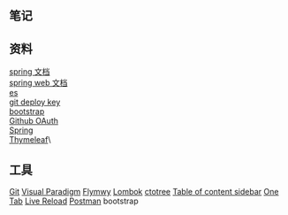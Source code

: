 ## 笔记
## 资料
[spring 文档](https://spring.io/guides)\
[spring web 文档]()\
[es](https://elasticsearch.cn/explore)\
[git deploy key](https://developer.github.com/v3/guides/managing-deploy-keys/#deploy-keys)\
[bootstrap](https://v3.bootcss.com/css/)\
[Github OAuth](https://developer.github.com/apps/building-oauth-apps/creating-an-oauth-app/)\
[Spring](https://docs.spring.io/spring-boot/docs/2.0.0.RC1/reference/htmlsingle/#boot-features-embedded-database-support)\
[Thymeleaf](https://www.thymeleaf.org/doc/tutorials/3.0/usingthymeleaf.html#setting-attribute-values)\
## 工具
[Git](https://git-scm.com/download)
[Visual Paradigm](https://www.visual-paradigm.com/)
[Flymwy](https://flywaydb.org/getstarted/firststeps/maven)
[Lombok](https://www.projectlombok.org/)
[ctotree](https://www.octotree.io/)
[Table of content sidebar](https://chrome.google.com/webstore/detail/table-of-contents-sidebar/ohohkfheangmbedkgechjkmbepeikkej)
[One Tab](https://chrome.google.com/webstore/detail/chphlpgkkbolifaimnlloiipkdnihall)
[Live Reload](https://chrome.google.com/webstore/detail/livereload/jnihajbhpnppcggbcgedagnkighmdlei/related)
[Postman](https://chrome.google.com/webstore/detail/coohjcphdfgbiolnekdpbcijmhambjff)
bootstrap 
